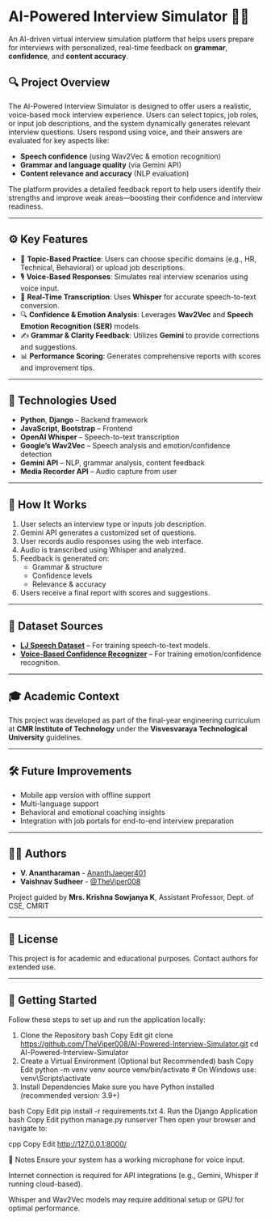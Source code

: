 # AI-Powered Interview Simulator 🎤🤖

An AI-driven virtual interview simulation platform that helps users prepare for interviews with personalized, real-time feedback on **grammar**, **confidence**, and **content accuracy**.

## 🔍 Project Overview

The AI-Powered Interview Simulator is designed to offer users a realistic, voice-based mock interview experience. Users can select topics, job roles, or input job descriptions, and the system dynamically generates relevant interview questions. Users respond using voice, and their answers are evaluated for key aspects like:

- **Speech confidence** (using Wav2Vec & emotion recognition)
- **Grammar and language quality** (via Gemini API)
- **Content relevance and accuracy** (NLP evaluation)

The platform provides a detailed feedback report to help users identify their strengths and improve weak areas—boosting their confidence and interview readiness.

---

## ⚙️ Key Features

- 🎯 **Topic-Based Practice**: Users can choose specific domains (e.g., HR, Technical, Behavioral) or upload job descriptions.
- 🎙️ **Voice-Based Responses**: Simulates real interview scenarios using voice input.
- 📝 **Real-Time Transcription**: Uses **Whisper** for accurate speech-to-text conversion.
- 🔍 **Confidence & Emotion Analysis**: Leverages **Wav2Vec** and **Speech Emotion Recognition (SER)** models.
- ✍️ **Grammar & Clarity Feedback**: Utilizes **Gemini** to provide corrections and suggestions.
- 📊 **Performance Scoring**: Generates comprehensive reports with scores and improvement tips.

---

## 🧠 Technologies Used

- **Python**, **Django** – Backend framework
- **JavaScript**, **Bootstrap** – Frontend
- **OpenAI Whisper** – Speech-to-text transcription
- **Google’s Wav2Vec** – Speech analysis and emotion/confidence detection
- **Gemini API** – NLP, grammar analysis, content feedback
- **Media Recorder API** – Audio capture from user

---

## 🚀 How It Works

1. User selects an interview type or inputs job description.
2. Gemini API generates a customized set of questions.
3. User records audio responses using the web interface.
4. Audio is transcribed using Whisper and analyzed.
5. Feedback is generated on:
   - Grammar & structure
   - Confidence levels
   - Relevance & accuracy
6. Users receive a final report with scores and suggestions.

---

## 📂 Dataset Sources

- **[LJ Speech Dataset](https://www.kaggle.com/datasets/mathurinache/the-lj-speech-dataset)** – For training speech-to-text models.
- **[Voice-Based Confidence Recognizer](https://www.kaggle.com/datasets/swarupakulkarni/voice-based-confidence-recognizer)** – For training emotion/confidence recognition.

---

## 🎓 Academic Context

This project was developed as part of the final-year engineering curriculum at **CMR Institute of Technology** under the **Visvesvaraya Technological University** guidelines.

---

## 🛠️ Future Improvements

- Mobile app version with offline support
- Multi-language support
- Behavioral and emotional coaching insights
- Integration with job portals for end-to-end interview preparation

---

## 🧑‍💻 Authors

- **V. Anantharaman** - [AnanthJaeger401](https://github.com/AnanthJaeger401)
- **Vaishnav Sudheer** - [@TheViper008](https://github.com/TheViper008)

Project guided by **Mrs. Krishna Sowjanya K**, Assistant Professor, Dept. of CSE, CMRIT

---

## 📄 License

This project is for academic and educational purposes. Contact authors for extended use.

---

## 🚀 Getting Started
Follow these steps to set up and run the application locally:

1. Clone the Repository
bash
Copy
Edit
git clone https://github.com/TheViper008/AI-Powered-Interview-Simulator.git
cd AI-Powered-Interview-Simulator
2. Create a Virtual Environment (Optional but Recommended)
bash
Copy
Edit
python -m venv venv
source venv/bin/activate     # On Windows use: venv\Scripts\activate
3. Install Dependencies
Make sure you have Python installed (recommended version: 3.9+)

bash
Copy
Edit
pip install -r requirements.txt
4. Run the Django Application
bash
Copy
Edit
python manage.py runserver
Then open your browser and navigate to:

cpp
Copy
Edit
http://127.0.0.1:8000/

📌 Notes
Ensure your system has a working microphone for voice input.

Internet connection is required for API integrations (e.g., Gemini, Whisper if running cloud-based).

Whisper and Wav2Vec models may require additional setup or GPU for optimal performance.

